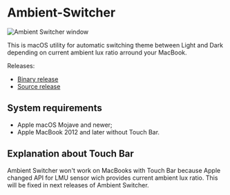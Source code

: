 # Ambient-Switcher
 
 ![Ambient Switcher window](https://user-images.githubusercontent.com/15366398/68812967-71ed1000-0685-11ea-8dc3-81ba0d3ba178.png "Ambient Switcher window")
 
 This is macOS utility for automatic switching theme between Light and Dark depending on current ambient lux ratio arround your MacBook.
 
 Releases:
 - [Binary release](https://github.com/codeworked/Ambient-Switcher/releases/download/v0.1/Ambient.Switcher.0.1.dmg)
 - [Source release](https://github.com/codeworked/Ambient-Switcher/archive/v0.1.zip)

## System requirements

- Apple macOS Mojave and newer;
- Apple MacBook 2012 and later without Touch Bar.

## Explanation about Touch Bar

Ambient Switcher won't work on MacBooks with Touch Bar because Apple changed API for LMU sensor wich provides current ambient lux ratio. This will be fixed in next releases of Ambient Switcher. 
